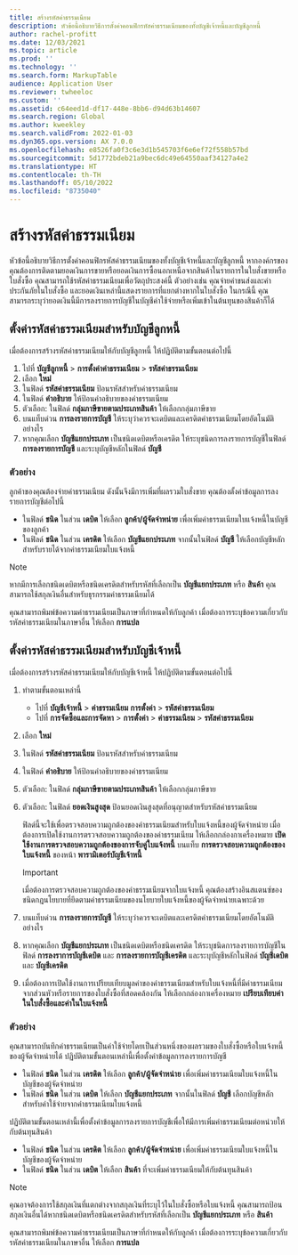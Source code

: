 ```yaml
---
title: สร้างรหัสค่าธรรมเนียม
description: หัวข้อนี้อธิบายวิธีการตั้งค่าคอนฟิกรหัสค่าธรรมเนียมของทั้งบัญชีเจ้าหนี้และบัญชีลูกหนี้
author: rachel-profitt
ms.date: 12/03/2021
ms.topic: article
ms.prod: ''
ms.technology: ''
ms.search.form: MarkupTable
audience: Application User
ms.reviewer: twheeloc
ms.custom: ''
ms.assetid: c64eed1d-df17-448e-8bb6-d94d63b14607
ms.search.region: Global
ms.author: kweekley
ms.search.validFrom: 2022-01-03
ms.dyn365.ops.version: AX 7.0.0
ms.openlocfilehash: e8526fa0f3c6e3d1b545703f6e6ef72f558b57bd
ms.sourcegitcommit: 5d1772bdeb21a9bec6dc49e64550aaf34127a4e2
ms.translationtype: HT
ms.contentlocale: th-TH
ms.lasthandoff: 05/10/2022
ms.locfileid: "8735040"
---
```

# <a name="create-charges-codes"></a>สร้างรหัสค่าธรรมเนียม

หัวข้อนี้อธิบายวิธีการตั้งค่าคอนฟิกรหัสค่าธรรมเนียมของทั้งบัญชีเจ้าหนี้และบัญชีลูกหนี้ หากองค์กรของคุณต้องการติดตามยอดเงินการขายหรือยอดเงินการซื้อนอกเหนือจากสินค้าในรายการในใบสั่งขายหรือใบสั่งซื้อ คุณสามารถใช้รหัสค่าธรรมเนียมเพื่อวัตถุประสงค์นี้ ตัวอย่างเช่น คุณจ่ายค่าขนส่งและค่าประกันภัยในใบสั่งซื้อ และยอดเงินเหล่านี้แสดงรายการที่แยกต่างหากในใบสั่งซื้อ ในกรณีนี้ คุณสามารถระบุว่ายอดเงินนี้มีการลงรายการบัญชีในบัญชีค่าใช้จ่ายหรือเพิ่มเข้าในต้นทุนของสินค้าก็ได้

## <a name="set-up-charges-codes-for-accounts-receivable"></a>ตั้งค่ารหัสค่าธรรมเนียมสำหรับบัญชีลูกหนี้

เมื่อต้องการสร้างรหัสค่าธรรมเนียมให้กับบัญชีลูกหนี้ ให้ปฏิบัติตามขั้นตอนต่อไปนี้

1. ไปที่ **บัญชีลูกหนี้** &gt; **การตั้งค่าค่าธรรมเนียม** &gt; **รหัสค่าธรรมเนียม**
2. เลือก **ใหม่**
3. ในฟิลด์ **รหัสค่าธรรมเนียม** ป้อนรหัสสำหรับค่าธรรมเนียม
3. ในฟิลด์ **คำอธิบาย** ให้ป้อนคำอธิบายของค่าธรรมเนียม
4. ตัวเลือก: ในฟิลด์ **กลุ่มภาษีขายตามประเภทสินค้า** ให้เลือกกลุ่มภาษีขาย
5. บนแท็บด่วน **การลงรายการบัญชี** ให้ระบุว่าควรจะเดบิตและเครดิตค่าธรรมเนียมโดยอัตโนมัติอย่างไร
6. หากคุณเลือก **บัญชีแยกประเภท** เป็นชนิดเดบิตหรือเครดิต ให้ระบุชนิดการลงรายการบัญชีในฟิลด์ **การลงรายการบัญชี** และระบุบัญชีหลักในฟิลด์ **บัญชี**

### <a name="example"></a>ตัวอย่าง

ลูกค้าของคุณต้องจ่ายค่าธรรมเนียม ดังนั้นจึงมีการเพิ่มที่ผลรวมใบสั่งขาย คุณต้องตั้งค่าข้อมูลการลงรายการบัญชีต่อไปนี้

- ในฟิลด์ **ชนิด** ในส่วน **เดบิต** ให้เลือก **ลูกค้า/ผู้จัดจำหน่าย** เพื่อเพิ่มค่าธรรมเนียมใบแจ้งหนี้ในบัญชีของลูกค้า
- ในฟิลด์ **ชนิด** ในส่วน **เครดิต** ให้เลือก **บัญชีแยกประเภท** จากนั้นในฟิลด์ **บัญชี** ให้เลือกบัญชีหลักสำหรับรายได้จากค่าธรรมเนียมใบแจ้งหนี้

> [!NOTE]
> หากมีการเลือกชนิดเดบิตหรือชนิดเครดิตสำหรับรหัสที่เลือกเป็น **บัญชีแยกประเภท** หรือ **สินค้า** คุณสามารถใช้สกุลเงินอื่นสำหรับธุรกรรมค่าธรรมเนียมได้

คุณสามารถพิมพ์ข้อความค่าธรรมเนียมเป็นภาษาที่กำหนดให้กับลูกค้า เมื่อต้องการระบุข้อความเกี่ยวกับรหัสค่าธรรมเนียมในภาษาอื่น ให้เลือก **การแปล**

## <a name="set-up-charges-codes-for-accounts-payable"></a>ตั้งค่ารหัสค่าธรรมเนียมสำหรับบัญชีเจ้าหนี้

เมื่อต้องการสร้างรหัสค่าธรรมเนียมให้กับบัญชีเจ้าหนี้ ให้ปฏิบัติตามขั้นตอนต่อไปนี้

1. ทำตามขั้นตอนเหล่านี้

    - ไปที่ **บัญชีเจ้าหนี้** &gt; **ค่าธรรมเนียม** **การตั้งค่า** &gt; **รหัสค่าธรรมเนียม**
    - ไปที่ **การจัดซื้อและการจัดหา** &gt; **การตั้งค่า** &gt; **ค่าธรรมเนียม** &gt; **รหัสค่าธรรมเนียม**

2. เลือก **ใหม่**
3. ในฟิลด์ **รหัสค่าธรรมเนียม** ป้อนรหัสสำหรับค่าธรรมเนียม
3. ในฟิลด์ **คำอธิบาย** ให้ป้อนคำอธิบายของค่าธรรมเนียม
4. ตัวเลือก: ในฟิลด์ **กลุ่มภาษีขายตามประเภทสินค้า** ให้เลือกกลุ่มภาษีขาย
5. ตัวเลือก: ในฟิลด์ **ยอดเงินสูงสุด** ป้อนยอดเงินสูงสุดที่อนุญาตสำหรับรหัสค่าธรรมเนียม

    ฟิลด์นี้จะใช้เพื่อตรวจสอบความถูกต้องของค่าธรรมเนียมสำหรับใบแจ้งหนี้ของผู้จัดจำหน่าย เมื่อต้องการเปิดใช้งานการตรวจสอบความถูกต้องของค่าธรรมเนียม ให้เลือกกล่องกาเครื่องหมาย **เปิดใช้งานการตรวจสอบความถูกต้องของการจับคู่ใบแจ้งหนี้** บนแท็บ **การตรวจสอบความถูกต้องของใบแจ้งหนี้** ของหน้า **พารามิเตอร์บัญชีเจ้าหนี้**

    > [!IMPORTANT]
    > เมื่อต้องการตรวจสอบความถูกต้องของค่าธรรมเนียมจากใบแจ้งหนี้ คุณต้องสร้างอินสแตนซ์ของชนิดกฎนโยบายที่ยึดตามค่าธรรมเนียมของนโยบายใบแจ้งหนี้ของผู้จัดจำหน่ายเฉพาะด้วย

6. บนแท็บด่วน **การลงรายการบัญชี** ให้ระบุว่าควรจะเดบิตและเครดิตค่าธรรมเนียมโดยอัตโนมัติอย่างไร
7. หากคุณเลือก **บัญชีแยกประเภท** เป็นชนิดเดบิตหรือชนิดเครดิต ให้ระบุชนิดการลงรายการบัญชีในฟิลด์ **การลงราการบัญชีเดบิต** และ **การลงรายการบัญชีเครดิต** และระบุบัญชีหลักในฟิลด์ **บัญชีเดบิต** และ **บัญชีเครดิต**
8. เมื่อต้องการเปิดใช้งานการเปรียบเทียบมูลค่าของค่าธรรมเนียมสำหรับใบแจ้งหนี้ที่มีค่าธรรมเนียมจากส่วนหัวหรือรายการของใบสั่งซื้อที่สอดคล้องกัน ให้เลือกกล่องกาเครื่องหมาย **เปรียบเทียบค่าในใบสั่งซื้อและค่าในใบแจ้งหนี้**

### <a name="example"></a>ตัวอย่าง

คุณสามารถบันทึกค่าธรรมเนียมเป็นค่าใช้จ่ายโดยเป็นส่วนหนึ่งของผลรวมของใบสั่งซื้อหรือใบแจ้งหนี้ของผู้จัดจำหน่ายได้ ปฏิบัติตามขั้นตอนเหล่านี้เพื่อตั้งค่าข้อมูลการลงรายการบัญชี 

- ในฟิลด์ **ชนิด** ในส่วน **เครดิต** ให้เลือก **ลูกค้า/ผู้จัดจำหน่าย** เพื่อเพิ่มค่าธรรมเนียมใบแจ้งหนี้ในบัญชีของผู้จัดจำหน่าย
- ในฟิลด์ **ชนิด** ในส่วน **เดบิต** ให้เลือก **บัญชีแยกประเภท** จากนั้นในฟิลด์ **บัญชี** เลือกบัญชีหลักสำหรับค่าใช้จ่ายจากค่าธรรมเนียมใบแจ้งหนี้

ปฏิบัติตามขั้นตอนเหล่านี้เพื่อตั้งค่าข้อมูลการลงรายการบัญชีเพื่อให้มีการเพิ่มค่าธรรมเนียมต่อหน่วยให้กับต้นทุนสินค้า

- ในฟิลด์ **ชนิด** ในส่วน **เครดิต** ให้เลือก **ลูกค้า/ผู้จัดจำหน่าย** เพื่อเพิ่มค่าธรรมเนียมใบแจ้งหนี้ในบัญชีของผู้จัดจำหน่าย
- ในฟิลด์ **ชนิด** ในส่วน **เดบิต** ให้เลือก **สินค้า** ที่จะเพิ่มค่าธรรมเนียมให้กับต้นทุนสินค้า

> [!NOTE]
> คุณอาจต้องการใช้สกุลเงินที่แตกต่างจากสกุลเงินที่ระบุไว้ในใบสั่งซื้อหรือใบแจ้งหนี้ คุณสามารถป้อนสกุลเงินอื่นได้หากชนิดเดบิตหรือชนิดเครดิตสำหรับรหัสที่เลือกเป็น **บัญชีแยกประเภท** หรือ **สินค้า**

คุณสามารถพิมพ์ข้อความค่าธรรมเนียมเป็นภาษาที่กำหนดให้กับลูกค้า เมื่อต้องการระบุข้อความเกี่ยวกับรหัสค่าธรรมเนียมในภาษาอื่น ให้เลือก **การแปล**
